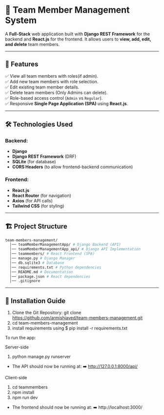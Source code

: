 # 🏢 Team Member Management System

A **Full-Stack** web application built with **Django REST Framework** for the backend and **React.js** for the frontend. It allows users to **view, add, edit, and delete** team members.

---

## 🚀 Features

✅ View all team members with roles(if admin).  
✅ Add new team members with role selection.  
✅ Edit existing team member details.  
✅ Delete team members (Only Admins can delete).  
✅ Role-based access control (`Admin` vs `Regular`).  
✅ Responsive **Single Page Application (SPA)** using **React.js**.  

---

## 🛠️ Technologies Used

### **Backend:**
- **Django** 
- **Django REST Framework** (DRF) 
- **SQLite** (for database)
- **CORS Headers** (to allow frontend-backend communication)

### **Frontend:**
- **React.js** 
- **React Router** (for navigation)
- **Axios** (for API calls)
- **Tailwind CSS** (for styling)

---

## 🏗️ Project Structure
```bash
team-members-management/
  │── teamMemberManagementApp/ # Django Backend (API)
  │── teamMemberManagementApp_api/ # Django API Implementation
  │── teammembers/ # React Frontend (SPA)
  │── manage.py # Django Manager
  │── db.sqlite3 # Database
  │── requirements.txt # Python dependencies
  │── README.md # Documentation
  │── package.json # React dependencies
  │── .gitignore

```

---

## 🔧 Installation Guide

1. Clone the Git Repository: git clone https://github.com/armishjaved/team-members-management.git
2. cd team-members-management
3. install requirements using $ pip install -r requirements.txt

To run the app:

Server-side
1. python manage.py runserver
- The API should now be running at:
➡️ http://127.0.0.1:8000/api/

Client-side

1. cd teammembers
2. npm install
3. npm run dev
- The frontend should now be running at:
➡️ http://localhost:3000/

